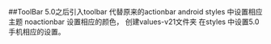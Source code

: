 ##ToolBar
5.0之后引入toolbar 代替原来的actionbar
android styles 中设置相应主题 noactionbar  设置相应的颜色， 创建values-v21文件夹 在styles 中设置5.0手机相应的设置。
